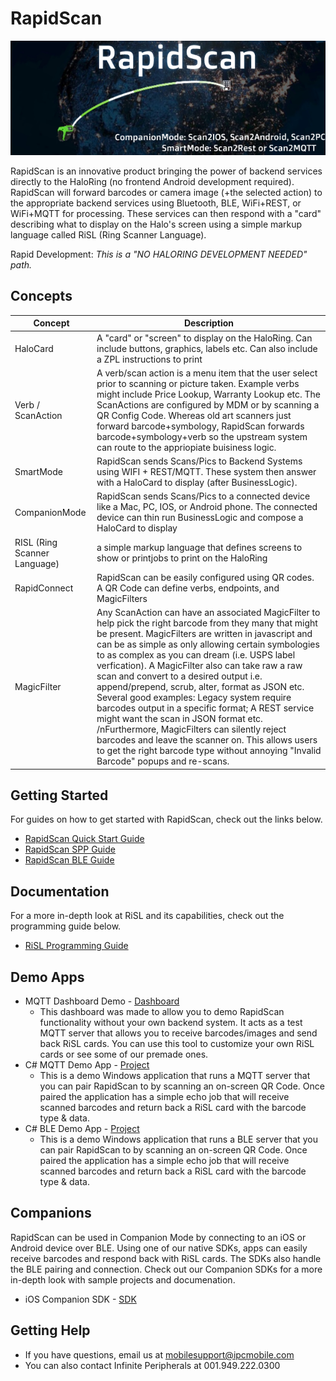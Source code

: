 # RapidScan
![alt text](https://github.com/InfinitePeripherals/RapidScan/blob/main/docs/img/RapidScanGlobe.png?raw=true)

RapidScan is an innovative product bringing the power of backend services directly to the HaloRing (no frontend Android development required). RapidScan will forward barcodes or camera image (+the selected action) to the appropriate backend services using Bluetooth, BLE, WiFi+REST, or WiFi+MQTT for processing. These services can then respond with a "card" describing what to display on the Halo's screen using a simple markup language called RiSL (Ring Scanner Language).

Rapid Development: *This is a "NO HALORING DEVELOPMENT NEEDED" path.*

## Concepts
| Concept    | Description                                                                                                |
| ---------- | ---------------------------------------------------------------------------------------------------------- |
| HaloCard   | A "card" or "screen" to display on the HaloRing.  Can include buttons, graphics, labels etc.  Can also include a ZPL instructions to print |
| Verb / ScanAction | A verb/scan action is a menu item that the user select prior to scanning or picture taken.  Example verbs might include Price Lookup, Warranty Lookup etc. The ScanActions are configured by MDM or by scanning a QR Config Code.  Whereas old art scanners just forward barcode+symbology, RapidScan forwards barcode+symbology+verb so the upstream system can route to the appriopiate buisiness logic.|
| SmartMode  | RapidScan sends Scans/Pics to Backend Systems using WIFI + REST/MQTT. These system then answer with a HaloCard to display (after BusinessLogic). |
| CompanionMode | RapidScan sends Scans/Pics to a connected device like a Mac, PC, IOS, or Android phone.  The connected device can thin run BusinessLogic and compose a HaloCard to display |
| RISL (Ring Scanner Language) | a simple markup language that defines screens to show or printjobs to print on the HaloRing |
| RapidConnect | RapidScan can be easily configured using QR codes.  A QR Code can define verbs, endpoints, and MagicFilters |
| MagicFilter | Any ScanAction can have an associated MagicFilter to help pick the right barcode from they many that might be present.  MagicFilters are written in javascript and can be as simple as only allowing certain symbologies to as complex as you can dream (i.e. USPS label verfication).  A MagicFilter also can take raw a raw scan and convert to a desired output i.e. append/prepend, scrub, alter, format as JSON etc.  Several good examples: Legacy system require barcodes output in a specific format;  A REST service might want the scan in JSON format etc.  /nFurthermore, MagicFilters can silently reject barcodes and leave the scanner on.  This allows users to get the right barcode type without annoying "Invalid Barcode" popups and re-scans. |

## Getting Started

For guides on how to get started with RapidScan, check out the links below.

- [RapidScan Quick Start Guide](https://github.com/InfinitePeripherals/RapidScan/blob/main/docs/IPC-RapidScan-QuickStart-1.4.pdf)
- [RapidScan SPP Guide](https://github.com/InfinitePeripherals/RapidScan/blob/main/docs/IPC-RapidScan-SPP-1.4.pdf)
- [RapidScan BLE Guide](https://github.com/InfinitePeripherals/RapidScan/blob/main/docs/IPC-RapidScan-BLE-1.4.pdf)

## Documentation

For a more in-depth look at RiSL and its capabilities, check out the programming guide below.

- [RiSL Programming Guide](https://github.com/InfinitePeripherals/RapidScan/blob/main/docs/IPC-RapidScan-RiSL-1.4.pdf)

## Demo Apps

- MQTT Dashboard Demo - [Dashboard](https://airscan.ipcmobile.com/)
  - This dashboard was made to allow you to demo RapidScan functionality without your own backend system. It acts as a test MQTT server that allows you to receive barcodes/images and send back RiSL cards. You can use this tool to customize your own RiSL cards or see some of our premade ones.
- C# MQTT Demo App - [Project](https://github.com/InfinitePeripherals/RapidScan/tree/main/demos/C%23%2BEmbeddedMQTT%2BEcho)
  - This is a demo Windows application that runs a MQTT server that you can pair RapidScan to by scanning an on-screen QR Code. Once paired the application has a simple echo job that will receive scanned barcodes and return back a RiSL card with the barcode type & data. 
- C# BLE Demo App - [Project](https://github.com/InfinitePeripherals/RapidScan/tree/main/demos/C%23%2BBLE%2BEcho)
  - This is a demo Windows application that runs a BLE server that you can pair RapidScan to by scanning an on-screen QR Code. Once paired the application has a simple echo job that will receive scanned barcodes and return back a RiSL card with the barcode type & data. 

## Companions

RapidScan can be used in Companion Mode by connecting to an iOS or Android device over BLE. Using one of our native SDKs, apps can easily receive barcodes and respond back with RiSL cards. The SDKs also handle the BLE pairing and connection. Check out our Companion SDKs for a more in-depth look with sample projects and documenation.

- iOS Companion SDK - [SDK](https://github.com/InfinitePeripherals/RapidScan/tree/main/RapidScan%2BCompanion%2BiOS)

## Getting Help

- If you have questions, email us at [mobilesupport@ipcmobile.com](mailto:mobilesupport@ipcmobile.com)
- You can also contact Infinite Peripherals at 001.949.222.0300